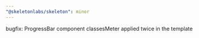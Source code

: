 ```yaml
---
"@skeletonlabs/skeleton": minor
---
```


bugfix: ProgressBar component classesMeter applied twice in the template

